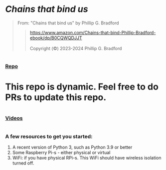 # *Chains that bind us*<br>  

> From: "Chains that bind us" by Phillip G. Bradford <br>  
>>  https://www.amazon.com/Chains-that-bind-Phillip-Bradford-ebook/dp/B0CQWQDJJT <br>  
> Copyright (&copy;) 2023-2024 Phillip G. Bradford <br>

#
### [Repo](github.com/wonder-phil/ChainsThatBindUs) <br>
# This repo is dynamic.  Feel free to do PRs to update this repo. <br>

#  
### [Videos](www.youtube.com/@Chainsthatbindus-mu6ir)
#
#



### A few resources to get you started:

1. A recent version of Python 3, such as Python 3.9 or better
2. Some Raspberry Pi-s - either physical or virtual
3. WiFi: if you have physical RPi-s.
   This WiFi should  have wireless isolation turned off.
   

